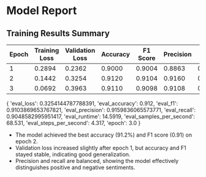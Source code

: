 # Model Report

## Training Results Summary

| Epoch | Training Loss | Validation Loss | Accuracy | F1 Score | Precision | Recall |
|-------|---------------|-----------------|----------|----------|-----------|--------|
| 1     | 0.2894        | 0.2362          | 0.9000   | 0.9004   | 0.8863    | 0.9150 |
| 2     | 0.1442        | 0.3254          | 0.9120   | 0.9104   | 0.9160    | 0.9049 |
| 3     | 0.0692        | 0.3963          | 0.9110   | 0.9098   | 0.9108    | 0.9089 |

{
'eval_loss': 0.3254144787788391,
'eval_accuracy': 0.912, 
'eval_f1': 0.9103869653767821, 
'eval_precision': 0.9159836065573771,
'eval_recall': 0.9048582995951417,
'eval_runtime': 14.5919,
'eval_samples_per_second': 68.531,
'eval_steps_per_second': 4.317,
'epoch': 3.0
}

- The model achieved the best accuracy (91.2%) and F1 score (0.91) on epoch 2.
- Validation loss increased slightly after epoch 1, but accuracy and F1 stayed stable, indicating good generalization.
- Precision and recall are balanced, showing the model effectively distinguishes positive and negative sentiments.
